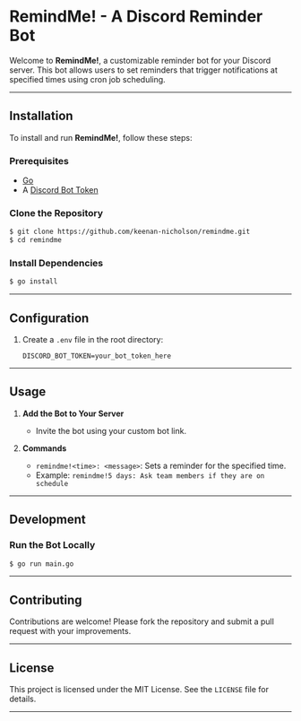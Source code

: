 # RemindMe! - A Discord Reminder Bot

Welcome to **RemindMe!**, a customizable reminder bot for your Discord server. This bot allows users to set reminders that trigger notifications at specified times using cron job scheduling.

---

## Installation

To install and run **RemindMe!**, follow these steps:

### Prerequisites

- [Go](https://golang.org/doc/install)
- A [Discord Bot Token](https://discord.com/developers/applications)

### Clone the Repository
```bash
$ git clone https://github.com/keenan-nicholson/remindme.git
$ cd remindme
```

### Install Dependencies
```bash
$ go install
```

---

## Configuration

1. Create a `.env` file in the root directory:
   ```
   DISCORD_BOT_TOKEN=your_bot_token_here
   ```
---

## Usage

1. **Add the Bot to Your Server**
   - Invite the bot using your custom bot link.

2. **Commands**
   - `remindme!<time>: <message>`: Sets a reminder for the specified time.
   - Example: `remindme!5 days: Ask team members if they are on schedule`

---

## Development

### Run the Bot Locally
```bash
$ go run main.go
```

---

## Contributing

Contributions are welcome! Please fork the repository and submit a pull request with your improvements.

---

## License

This project is licensed under the MIT License. See the `LICENSE` file for details.

---
